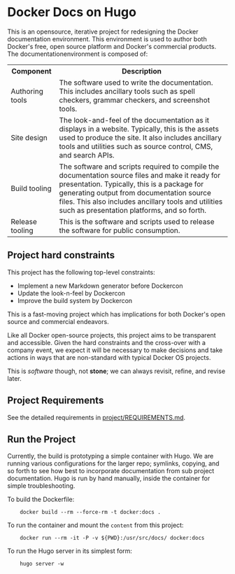 # Docker Docs on Hugo

This is an opensource, iterative project for redesigning the Docker documentation environment. This environment is used to author both Docker's free, open source platform and Docker's commercial products. The documentationenvironment is composed of:

<table>
  <tr>
    <th>Component</th>
    <th>Description</th>
  </tr>
  <tr>
    <td>Authoring tools</td>
    <td>The software used to write the documentation.  This includes ancillary tools such as spell checkers, grammar checkers, and screenshot tools. </td>
  </tr>
  <tr>
    <td>Site design</td>
    <td>The look-and-feel of the documentation as it displays in a website.  Typically, this is the assets used to produce the site.  It also includes ancillary tools and utilities such as source control, CMS, and search APIs.</td>
  </tr>
  <tr>
    <td>Build tooling</td>
    <td>The software and scripts required to compile the documentation source files and make it ready for presentation. Typically, this is a package for generating output from documentation source files. This also includes ancillary tools and utilities such as presentation platforms, and so forth. </td>
  </tr>
  <tr>
    <td>Release tooling</td>
    <td>This is the software and scripts used to release the software for public consumption.  </td>
  </tr>
</table>

## Project hard constraints

This project has the following top-level constraints:

- Implement a new Markdown generator before Dockercon
- Update the look-n-feel by Dockercon
- Improve the build system by Dockercon

This is a fast-moving project which has implications for both Docker's open source and commercial endeavors. 

Like all Docker open-source projects, this project aims to be transparent and accessible. Given the hard constraints and the cross-over with a company event, we expect it will be necessary to make decisions and take actions in ways that are non-standard with typical Docker OS projects.

This is *software* though, not **stone**; we can always revisit, refine, and revise later.

## Project Requirements

See the detailed requirements in [project/REQUIREMENTS.md](project/REQUIREMENTS.md).

## Run the Project

Currently, the build is prototyping a simple container with Hugo. We are running various configurations for the larger repo; symlinks, copying, and so forth to see how best to incorporate documentation from sub project documentation.  Hugo is run by hand manually, inside the container for simple troubleshooting.

To build the Dockerfile:

		docker build --rm --force-rm -t docker:docs .

To run the container and mount the `content` from this project:

		docker run --rm -it -P -v ${PWD}:/usr/src/docs/ docker:docs
		
To run the Hugo server in its simplest form:
		
		hugo server -w